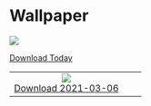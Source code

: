 # Wallpaper
![](https://www.bing.com/th?id=OHR.PadarIsland_ROW4828387726_1920x1080.jpg)

[Download Today](https://www.bing.com/th/th?id=OHR.PadarIsland_ROW4828387726_UHD.jpg)


|      |      |      |
| :----: | :----: | :----: |
|![](https://www.bing.com/th?id=OHR.PadarIsland_ROW4828387726_1920x1080.jpg)<br />[Download 2021-03-06](https://www.bing.com/th/th?id=OHR.PadarIsland_ROW4828387726_UHD.jpg)|
